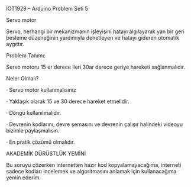 IOT1929 – Arduino Problem Seti 5

Servo motor

Servo, herhangi bir mekanizmanın işleyişini hatayı algılayarak yan bir geri besleme düzeneğinin yardımıyla denetleyen ve hatayı gideren otomatik aygıttır.

Problem Tanımı:

Servo motoru 15 er derece ileri 30ar derece geriye hareketi sağlanmalıdır.

Neler Olmalı?

· Servo motor kullanmalısınız

· Yaklaşık olarak 15 ve 30 derece hareket etmelidir.

· Döngü kullanılmalıdır.

· Devrenin kodlarını, devre şemasını ve devrenin çalışır halindeki videoyu bizimle paylaşmalısın.

· En pratik çözümü olmalıdır.

AKADEMİK DÜRÜSTLÜK YEMİNİ 

Bu soruyu çözerken internetten hazır kod kopyalamayacağıma, interneti sadece kodları incelemek ve algoritmasını anlamak için kullanacağıma yemin ederim.

